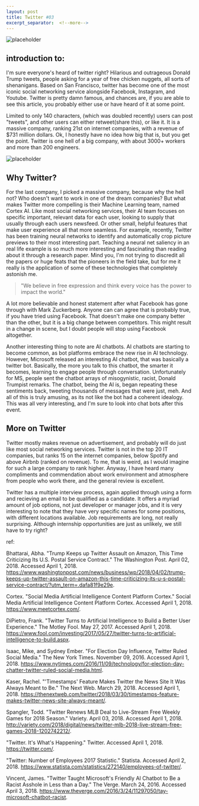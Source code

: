 ```yaml
---
layout: post
title: Twitter #03
excerpt_separator:  <!--more-->
---
```



![placeholder](https://pbs.twimg.com/profile_images/875087697177567232/Qfy0kRIP.jpg)

## introduction to:

I'm sure everyone's heard of twitter right? Hilarious and outrageous Donald Trump tweets, people asking for a year of free chicken nuggets, all sorts of shenanigans. Based on San Francisco, twitter has become one of the most iconic social networking service alongside Facebook, Instagram, and Youtube. Twitter is pretty damn famous, and chances are, if you are able to see this article, you probably either use or have heard of it at some point. 

Limited to only 140 characters, (which was doubled recently) users can post "tweets", and other users can either retweet(share this), or like it. It is a massive company, ranking 21st on internet companies, with a revenue of $731 million dollars. Ok, I honestly have no idea how big that is, but you get the point. Twitter is one hell of a big company, with about 3000+ workers and more than 200 engineers. 

![placeholder](https://i.kinja-img.com/gawker-media/image/upload/s--ilBkppfX--/c_scale,fl_progressive,q_80,w_800/vbx1bzdxkjkipmic7olv.png)

## Why Twitter?

For the last company, I picked a massive company, because why the hell not? Who doesn't want to work in one of the dream companies? But what makes Twitter more compelling is their Machine Learning team, named Cortex AI. Like most social networking services, their AI team focuses on specific important, relevant data for each user, looking to supply that usually through each users newsfeed. Or other small, helpful features that make user experience all that more seamless. For example, recently, Twitter has been training neural networks to identify and automatically crop picture previews to their most interesting part. Teaching a neural net saliency in an real life example is so much more interesting and fascinating than reading about it through a research paper. Mind you, I'm not trying to discredit all the papers or huge feats that the pioneers in the field take, but for me it really is the application of some of these technologies that completely astonish me. 


> "We believe in free expression and think every voice has the power to impact the world."


A lot more believable and honest statement after what Facebook has gone through with Mark Zuckerberg. Anyone can can agree that is probably true, if you have tried using Facebook. That doesn't make one company better than the other, but it is a big change between competitors. This might result in a change in scene, but I doubt people will stop using Facebook altogether. 

Another interesting thing to note are AI chatbots. AI chatbots are starting to become common, as bot platforms embrace the new rise in AI technology. However, Microsoft released an interesting AI chatbot, that was basically a twitter bot. Basically, the more you talk to this chatbot, the smarter it becomes, learning to engage people through conversation. Unfortunately for MS, people sent the chatbot arrays of misogynistic, racist, Donald Trumpist remarks. The chatbot, being the AI is, began repeating these sentiments back, tweeting thousands of messages that were just, meh. And all of this is truly amusing, as its not like the bot had a coherent idealogy. This was all very interesting, and I'm sure to look into chat bots after this event. 


## More on Twitter

Twitter mostly makes revenue on advertisement, and probably will do just like most social networking services. Twitter is not in the top 20 IT companies, but ranks 15 on the internet companies, below Spotify and above Airbnb (ranked on revenue). To me, that is weird, as I would imagine for such a large company to rank higher. Anyway, I have heard many compliments and commendation about work environment and atmosphere from people who work there, and the general review is excellent. 

Twitter has a multiple interview process, again applied through using a form and recieving an email to be qualified as a candidate. It offers a myriad amount of job options, not just developer or manager jobs, and it is very interesting to note that they have very specific names for some positions, with different locations available. Job requirements are long, not really surprising. Although internship opportunities are just as unlikely, we still have to try right?










ref:


Bhattarai, Abha. "Trump Keeps up Twitter Assault on Amazon, This Time Criticizing Its U.S. Postal Service Contract." The Washington Post. April 02, 2018. Accessed April 1, 2018. https://www.washingtonpost.com/news/business/wp/2018/04/02/trump-keeps-up-twitter-assault-on-amazon-this-time-criticizing-its-u-s-postal-service-contract/?utm_term=.dafa81f9e29e.

Cortex. "Social Media Artificial Intelligence Content Platform Cortex." Social Media Artificial Intelligence Content Platform Cortex. Accessed April 1, 2018. https://www.meetcortex.com/.

DiPietro, Frank. "Twitter Turns to Artificial Intelligence to Build a Better User Experience." The Motley Fool. May 27, 2017. Accessed April 1, 2018. https://www.fool.com/investing/2017/05/27/twitter-turns-to-artificial-intelligence-to-build.aspx.

Isaac, Mike, and Sydney Ember. "For Election Day Influence, Twitter Ruled Social Media." The New York Times. November 09, 2016. Accessed April 1, 2018. https://www.nytimes.com/2016/11/09/technology/for-election-day-chatter-twitter-ruled-social-media.html.

Kaser, Rachel. "'Timestamps' Feature Makes Twitter the News Site It Was Always Meant to Be." The Next Web. March 29, 2018. Accessed April 1, 2018. https://thenextweb.com/twitter/2018/03/30/timestamps-feature-makes-twitter-news-site-always-meant/.

Spangler, Todd. "Twitter Renews MLB Deal to Live-Stream Free Weekly Games for 2018 Season." Variety. April 03, 2018. Accessed April 1, 2018. http://variety.com/2018/digital/news/twitter-mlb-2018-live-stream-free-games-2018-1202742212/.

"Twitter. It's What's Happening." Twitter. Accessed April 1, 2018. https://twitter.com/.

"Twitter: Number of Employees 2017 Statistic." Statista. Accessed April 2, 2018. https://www.statista.com/statistics/272140/employees-of-twitter/.

Vincent, James. "Twitter Taught Microsoft's Friendly AI Chatbot to Be a Racist Asshole in Less than a Day." The Verge. March 24, 2016. Accessed April 3, 2018. https://www.theverge.com/2016/3/24/11297050/tay-microsoft-chatbot-racist.




